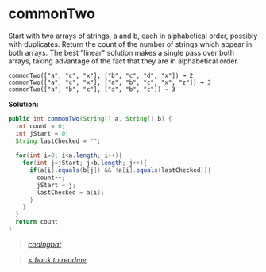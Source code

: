 # commonTwo

Start with two arrays of strings, a and b, each in alphabetical order, possibly with duplicates. Return the count of the number of strings which appear in both arrays. The best "linear" solution makes a single pass over both arrays, taking advantage of the fact that they are in alphabetical order.

```
commonTwo(["a", "c", "x"], ["b", "c", "d", "x"]) → 2
commonTwo(["a", "c", "x"], ["a", "b", "c", "x", "z"]) → 3
commonTwo(["a", "b", "c"], ["a", "b", "c"]) → 3
```

**Solution:**

```java
public int commonTwo(String[] a, String[] b) {
  int count = 0;
  int jStart = 0;
  String lastChecked = "";
  
  for(int i=0; i<a.length; i++){
    for(int j=jStart; j<b.length; j++){
      if(a[i].equals(b[j]) && !a[i].equals(lastChecked)){
        count++;
        jStart = j;
        lastChecked = a[i];
      }
    }
  }
  return count;
}
```

> _[codingbat](https://codingbat.com/prob/p100369)_

> [< _back to readme_](/README.md)